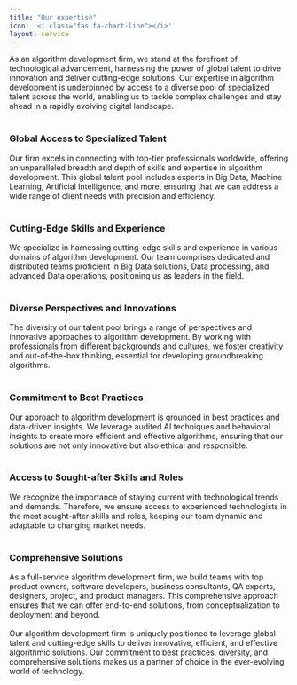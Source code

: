 ```yaml
---
title: "Our expertise"
icon: '<i class="fas fa-chart-line"></i>'
layout: service
---
```


As an algorithm development firm, we stand at the forefront of technological advancement, harnessing the power of global talent to drive innovation and deliver cutting-edge solutions. Our expertise in algorithm development is underpinned by access to a diverse pool of specialized talent across the world, enabling us to tackle complex challenges and stay ahead in a rapidly evolving digital landscape.
<br/>
<br/>
### Global Access to Specialized Talent
Our firm excels in connecting with top-tier professionals worldwide, offering an unparalleled breadth and depth of skills and expertise in algorithm development. This global talent pool includes experts in Big Data, Machine Learning, Artificial Intelligence, and more, ensuring that we can address a wide range of client needs with precision and efficiency.
<br/>
<br/>
### Cutting-Edge Skills and Experience
We specialize in harnessing cutting-edge skills and experience in various domains of algorithm development. Our team comprises dedicated and distributed teams proficient in Big Data solutions, Data processing, and advanced Data operations, positioning us as leaders in the field.
<br/>
<br/>
### Diverse Perspectives and Innovations
The diversity of our talent pool brings a range of perspectives and innovative approaches to algorithm development. By working with professionals from different backgrounds and cultures, we foster creativity and out-of-the-box thinking, essential for developing groundbreaking algorithms.
<br/>
<br/>
### Commitment to Best Practices
Our approach to algorithm development is grounded in best practices and data-driven insights. We leverage audited AI techniques and behavioral insights to create more efficient and effective algorithms, ensuring that our solutions are not only innovative but also ethical and responsible.
<br/>
<br/>
### Access to Sought-after Skills and Roles
We recognize the importance of staying current with technological trends and demands. Therefore, we ensure access to experienced technologists in the most sought-after skills and roles, keeping our team dynamic and adaptable to changing market needs.
<br/>
<br/>
### Comprehensive Solutions
As a full-service algorithm development firm, we build teams with top product owners, software developers, business consultants, QA experts, designers, project, and product managers. This comprehensive approach ensures that we can offer end-to-end solutions, from conceptualization to deployment and beyond.
<br/>
<br/>
Our algorithm development firm is uniquely positioned to leverage global talent and cutting-edge skills to deliver innovative, efficient, and effective algorithmic solutions. Our commitment to best practices, diversity, and comprehensive solutions makes us a partner of choice in the ever-evolving world of technology.
